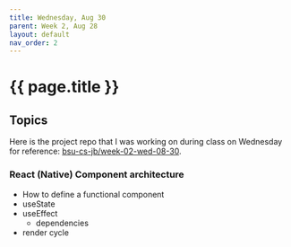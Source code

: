 ```yaml
---
title: Wednesday, Aug 30
parent: Week 2, Aug 28
layout: default
nav_order: 2
---
```


# {{ page.title }}

## Topics

Here is the project repo that I was working on during class on Wednesday for
reference: [bsu-cs-jb/week-02-wed-08-30](https://github.com/bsu-cs-jb/week-02-wed-08-30).

### React (Native) Component architecture

- How to define a functional component
- useState
- useEffect
    - dependencies
- render cycle

